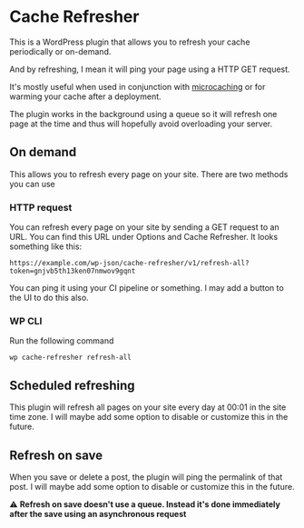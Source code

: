 # Cache Refresher

This is a WordPress plugin that allows you to refresh your cache periodically or on-demand.

And by refreshing, I mean it will ping your page using a HTTP GET request.

It's mostly useful when used in conjunction with [microcaching](https://siipo.la/blog/never-miss-the-cache-with-nginx-microcaching) or for warming your cache after a deployment.

The plugin works in the background using a queue so it will refresh one page at the time and thus will hopefully avoid overloading your server.

## On demand

This allows you to refresh every page on your site. There are two methods you can use

### HTTP request

You can refresh every page on your site by sending a GET request to an URL. You can find this URL under Options and Cache Refresher. It looks something like this:

```
https://example.com/wp-json/cache-refresher/v1/refresh-all?token=gnjvb5th13ken07nmwov9gqnt
```

You can ping it using your CI pipeline or something. I may add a button to the UI to do this also.

### WP CLI

Run the following command

```
wp cache-refresher refresh-all
```

## Scheduled refreshing

This plugin will refresh all pages on your site every day at 00:01 in the site time zone. I will maybe add some option to disable or customize this in the future.

## Refresh on save

When you save or delete a post, the plugin will ping the permalink of that post. I will maybe add some option to disable or customize this in the future.

⚠️ **Refresh on save doesn't use a queue. Instead it's done immediately after the save using an asynchronous request**


